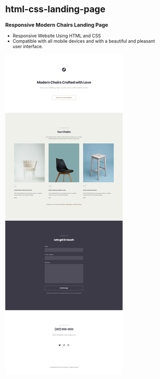 # html-css-landing-page

### Responsive Modern Chairs Landing Page

- Responsive Website Using HTML and CSS
- Compatible with all mobile devices and with a beautiful and pleasant user interface.



![html-css-landing-page](./preview.png)
